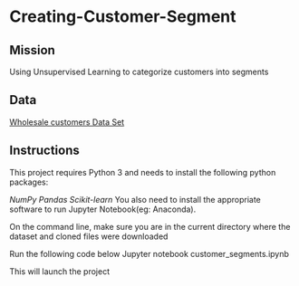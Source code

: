 # Creating-Customer-Segment

## Mission ##
Using Unsupervised Learning to categorize customers into segments

## Data ##
[Wholesale customers Data Set ](https://archive.ics.uci.edu/ml/datasets/Wholesale+customers)

## Instructions ##

This project requires Python 3 and needs to install the following python packages:

*NumPy*
*Pandas*
*Scikit-learn*
You also need to install the appropriate software to run Jupyter Notebook(eg: Anaconda).

On the command line, make sure you are in the current directory where the dataset and cloned files were downloaded 

Run the following code below 
Jupyter notebook customer_segments.ipynb

This will launch the project
